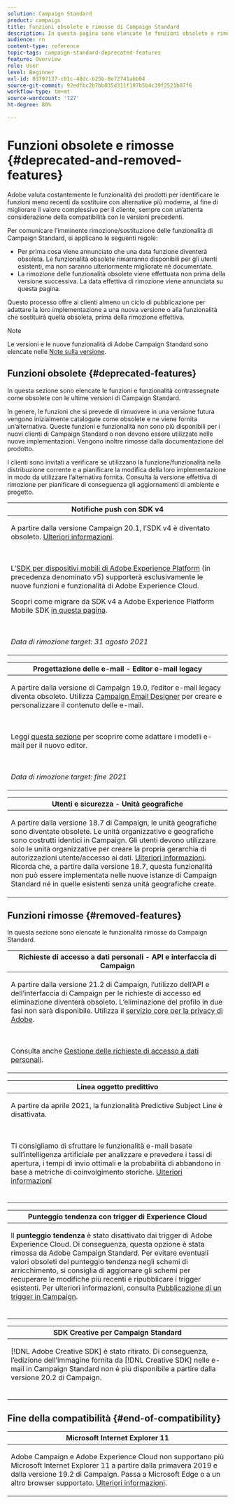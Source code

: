 ```yaml
---
solution: Campaign Standard
product: campaign
title: Funzioni obsolete e rimosse di Campaign Standard
description: In questa pagina sono elencate le funzioni obsolete e rimosse di Adobe Campaign Standard.
audience: rn
content-type: reference
topic-tags: campaign-standard-deprecated-features
feature: Overview
role: User
level: Beginner
exl-id: 03797137-c01c-48dc-b25b-8e72741abb04
source-git-commit: 92edfbc2b7bb035d311f107b5b4c39f2521b07f6
workflow-type: tm+mt
source-wordcount: '727'
ht-degree: 80%

---
```


# Funzioni obsolete e rimosse {#deprecated-and-removed-features}

Adobe valuta costantemente le funzionalità dei prodotti per identificare le funzioni meno recenti da sostituire con alternative più moderne, al fine di migliorare il valore complessivo per il cliente, sempre con un’attenta considerazione della compatibilità con le versioni precedenti.

Per comunicare l’imminente rimozione/sostituzione delle funzionalità di Campaign Standard, si applicano le seguenti regole:

* Per prima cosa viene annunciato che una data funzione diventerà obsoleta. Le funzionalità obsolete rimarranno disponibili per gli utenti esistenti, ma non saranno ulteriormente migliorate né documentate.
* La rimozione delle funzionalità obsolete viene effettuata non prima della versione successiva. La data effettiva di rimozione viene annunciata su questa pagina.

Questo processo offre ai clienti almeno un ciclo di pubblicazione per adattare la loro implementazione a una nuova versione o alla funzionalità che sostituirà quella obsoleta, prima della rimozione effettiva.

>[!NOTE]
>Le versioni e le nuove funzionalità di Adobe Campaign Standard sono elencate nelle [Note sulla versione](../../rn/using/release-notes.md).


## Funzioni obsolete {#deprecated-features}

In questa sezione sono elencate le funzioni e funzionalità contrassegnate come obsolete con le ultime versioni di Campaign Standard.

In genere, le funzioni che si prevede di rimuovere in una versione futura vengono inizialmente catalogate come obsolete e ne viene fornita un’alternativa. Queste funzioni e funzionalità non sono più disponibili per i nuovi clienti di Campaign Standard o non devono essere utilizzate nelle nuove implementazioni. Vengono inoltre rimosse dalla documentazione del prodotto.

I clienti sono invitati a verificare se utilizzano la funzione/funzionalità nella distribuzione corrente e a pianificare la modifica della loro implementazione in modo da utilizzare l’alternativa fornita. Consulta la versione effettiva di rimozione per pianificare di conseguenza gli aggiornamenti di ambiente e progetto.

<table> 
 <thead> 
  <tr> 
   <th> <strong>Notifiche push con SDK v4</strong><br /> </th> 
  </tr> 
 </thead> 
 <tbody> 
  <tr> 
   <td> <p> A partire dalla versione Campaign 20.1, l’SDK v4 è diventato obsoleto. <a href="https://aep-sdks.gitbook.io/docs/version-4-sdk-end-of-support-faq">Ulteriori informazioni</a>.</p><br/>
   <p>L’<a href="https://aep-sdks.gitbook.io/docs/">SDK per dispositivi mobili di Adobe Experience Platform</a> (in precedenza denominato v5) supporterà esclusivamente le nuove funzioni e funzionalità di Adobe Experience Cloud.</p>
   <p>Scopri come migrare da SDK v4 a Adobe Experience Platform Mobile SDK <a href="https://experienceleague.adobe.com/docs/campaign-standard/using/administrating/configuring-mobile/sdkv4-migration.html">in questa pagina</a>.</p></br>
     <p>
     <em>Data di rimozione target: 31 agosto 2021</em></p>
     </td> 
  </tr> 
 </tbody> 
</table>

<table> 
 <thead> 
  <tr> 
   <th> <strong>Progettazione delle e-mail - Editor e-mail legacy</strong><br /> </th> 
  </tr> 
 </thead> 
 <tbody> 
  <tr> 
   <td> <p>A partire dalla versione di Campaign 19.0, l’editor e-mail legacy diventa obsoleto. Utilizza <a href="https://experienceleague.adobe.com/docs/campaign-standard/using/designing-content/designing-content-in-adobe-campaign.html">Campaign Email Designer</a> per creare e personalizzare il contenuto delle e-mail. </p></br>
   <p>Leggi <a href="https://experienceleague.adobe.com/docs/campaign-standard/using/designing-content/building-email-content/using-existing-content.html">questa sezione</a> per scoprire come adattare i modelli e-mail per il nuovo editor.</p></br>
  <p> 
  <em>Data di rimozione target: fine 2021</em></p>
   </td> 
  </tr> 
 </tbody> 
</table>

<table> 
 <thead> 
  <tr> 
   <th> <strong>Utenti e sicurezza - Unità geografiche</strong><br /> </th> 
  </tr> 
 </thead> 
 <tbody> 
  <tr> 
   <td> <p>A partire dalla versione 18.7 di Campaign, le unità geografiche sono diventate obsolete. Le unità organizzative e geografiche sono costrutti identici in Campaign. Gli utenti devono utilizzare solo le unità organizzative per creare la propria gerarchia di autorizzazioni utente/accesso ai dati. <a href="https://experienceleague.adobe.com/docs/campaign-standard/using/administrating/users-and-security/organizational-units.html?lang=it#administrating">Ulteriori informazioni</a>. Ricorda che, a partire dalla versione 18.7, questa funzionalità non può essere implementata nelle nuove istanze di Campaign Standard né in quelle esistenti senza unità geografiche create.</p>
   </td> 
  </tr> 
 </tbody> 
</table>

## Funzioni rimosse {#removed-features}

In questa sezione sono elencate le funzionalità rimosse da Campaign Standard.


<table> 
 <thead> 
  <tr> 
   <th> <strong>Richieste di accesso a dati personali - API e interfaccia di Campaign</strong><br /> </th> 
  </tr> 
 </thead> 
 <tbody> 
  <tr> 
   <td> <p>A partire dalla versione 21.2 di Campaign, l’utilizzo dell’API e dell’interfaccia di Campaign per le richieste di accesso ed eliminazione diventerà obsoleto. L’eliminazione del profilo in due fasi non sarà disponibile. Utilizza il <a href="https://www.adobe.io/apis/experiencecloud/gdpr.html">servizio core per la privacy di Adobe</a>.</p></br>
   <p>Consulta anche <a href="https://experienceleague.adobe.com/docs/campaign-standard/using/getting-started/privacy/privacy-requests.html?lang=en">Gestione delle richieste di accesso a dati personali</a>.</p>
  </td> 
  </tr> 
 </tbody> 
</table>

<table> 
 <thead> 
 <tr> 
   <th> <strong>Linea oggetto predittivo</strong><br /> </th> 
  </tr> 
 </thead> 
 <tbody> 
  <tr> 
   <td> <p> A partire da aprile 2021, la funzionalità Predictive Subject Line è disattivata.</p><br/>
   <p>Ti consigliamo di sfruttare le funzionalità e-mail basate sull’intelligenza artificiale per analizzare e prevedere i tassi di apertura, i tempi di invio ottimali e la probabilità di abbandono in base a metriche di coinvolgimento storiche. <a href="https://experienceleague.adobe.com/docs/campaign-standard/using/testing-and-sending/preparing-and-testing-messages/predictive.html">Ulteriori informazioni</a></p></br>
     </td> 
  </tr> 
  </tbody> 
</table>

<table> 
 <thead> 
  <tr> 
   <th> <strong>Punteggio tendenza con trigger di Experience Cloud</strong><br /> </th> 
  </tr> 
 </thead> 
 <tbody> 
  <tr> 
   <td> <p>Il <b>punteggio tendenza</b> è stato disattivato dai trigger di Adobe Experience Cloud. Di conseguenza, questa opzione è stata rimossa da Adobe Campaign Standard. Per evitare eventuali valori obsoleti del punteggio tendenza negli schemi di arricchimento, si consiglia di aggiornare gli schemi per recuperare le modifiche più recenti e ripubblicare i trigger esistenti. Per ulteriori informazioni, consulta <a href="https://experienceleague.adobe.com/docs/campaign-standard/using/integrating-with-adobe-cloud/working-with-campaign-and-triggers/using-triggers-in-campaign.html">Pubblicazione di un trigger in Campaign</a>.
</p></br>
   </td> 
  </tr> 
 </tbody> 
</table>

<table> 
 <thead> 
  <tr> 
   <th> <strong>SDK Creative per Campaign Standard</strong><br /> </th> 
  </tr> 
 </thead> 
 <tbody> 
  <tr> 
   <td> <p>[!DNL Adobe Creative SDK] è stato ritirato. Di conseguenza, l’edizione dell’immagine fornita da [!DNL Creative SDK] nelle e-mail in Campaign Standard non è più disponibile a partire dalla versione 20.2 di Campaign.</p></br>
   </td> 
  </tr> 
 </tbody> 
</table>

## Fine della compatibilità {#end-of-compatibility}

<table> 
 <thead> 
  <tr> 
   <th> <strong>Microsoft Internet Explorer 11</strong><br /> </th> 
  </tr> 
 </thead> 
 <tbody> 
  <tr> 
   <td> <p> Adobe Campaign e Adobe Experience Cloud non supportano più Microsoft Internet Explorer 11 a partire dalla primavera 2019 e dalla versione 19.2 di Campaign. Passa a Microsoft Edge o a un altro browser supportato. <a href="https://experienceleague.adobe.com/docs/campaign-standard/using/administrating/about-configuration-guidelines.html">Ulteriori informazioni</a>.</p>
   </td> 
  </tr> 
 </tbody> 
</table>
